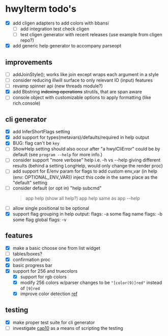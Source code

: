 # hwylterm todo's

- [x] add cligen adapters to add colors with bbansi
  - [ ] add integration test check cligen
  - [ ] test cligen generator with recent releases (use example from cligen repo?)
- [x] add generic help generator to accompany parseopt

## improvements

- [ ] addJoinStyle(); works like join except wraps each argument in a style
- [ ] consider reducing illwill surface to only relevant IO (input) features
- [ ] revamp spinner api (new threads module?)
- [x] add Bbstring ~~indexing operations~~ strutils, that are span aware
- [ ] console object with customizable options to apply formatting (like rich.console)

## cli generator

- [x] add InferShortFlags setting
- [x] add support for types(metavars)/defaults/required in help output
- [x] BUG: flag can't be `key`
- [ ] ShowHelp setting should also occur after "a hwylCliError"
      could be by default (see `program --help` for more info.)
- [ ] consider support "more verbose" help i.e. -h vs --help giving different results (behind a setting LongHelp, would only change the render proc)
- [ ] add support for E/env param for flags to add custom env_var (in help (env: OPTIONAL_ENV_VAR))
      inject this code in the same place as the "default" setting
- [ ] consider default (or opt in) "help subcmd"
  > app help (show all help?)
  > app help <subcmd> same as app <subcmd> --help
- [ ] allow single positional to be optional
- [x] support flag grouping in help output:
    flags:
      -a some flag
    name flags:
      -b some flag
    global flags:
      -v

## features

- [x] make a basic choose one from list widget
- [ ] tables/boxes?
- [x] confirmation proc
- [x] basic progress bar
- [x] support for 256 and truecolors
  - [x] support for rgb colors
  - [x] modify 256 colors w/parser changes to be `"[color(9)]red"` instead of `[9]red`
  - [x] improve color detection [ref](https://github.com/Textualize/rich/blob/4101991898ee7a09fe1706daca24af5e1e054862/rich/console.py#L791)

## testing

- [x] make proper test suite for cli generator
- [ ] investigate [cap10](https://github.com/crashappsec/cap10) as a means of scripting the testing

<!-- generated with <3 by daylinmorgan/todo -->
